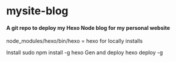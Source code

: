 mysite-blog
===========

#### A git repo to deploy my Hexo Node blog for my personal website

node_modules/hexo/bin/hexo = hexo for locally installs


Install
sudo npm install -g hexo
Gen and deploy
hexo deploy -g
